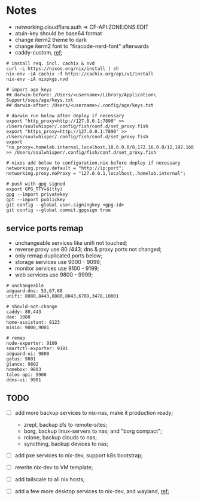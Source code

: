 # Notes

- networking.cloudflare.auth => CF-API:ZONE:DNS:EDIT
- atuin-key should be base64 format
- change iterm2 theme to dark
- change iterm2 font to "firacode-nerd-font" afterwards
- caddy-custom, [ref](https://github.com/Ramblurr/nixos-caddy);

```shell
# install req. incl. cachix & nvd
curl -L https://nixos.org/nix/install | sh
nix-env -iA cachix -f https://cachix.org/api/v1/install
nix-env -iA nixpkgs.nvd

# import age keys
## darwin-before: /Users/<username>/Library/Application\ Support/sops/age/keys.txt
## darwin-after: /Users/<username>/.config/age/keys.txt

# darwin run below after deploy if necessary
export "http_proxy=http://127.0.0.1:7890" >> /Users/soulwhisper/.config/fish/conf.d/set_proxy.fish
export "https_proxy=http://127.0.0.1:7890" >> /Users/soulwhisper/.config/fish/conf.d/set_proxy.fish
export "no_proxy=.homelab.internal,localhost,10.0.0.0/8,172.16.0.0/12,192.168.0.0/16" >> /Users/soulwhisper/.config/fish/conf.d/set_proxy.fish

# nixos add below to configuration.nix before deploy if necessary
networking.proxy.default = "http://ip:port";
networking.proxy.noProxy = "127.0.0.1,localhost,.homelab.internal";

# push with gpg signed
export GPG_TTY=$(tty)
gpg --import privatekey
gpt --import publickey
git config --global user.signingkey <gpg-id>
git config --global commit.gpgsign true
```

## service ports remap

- unchangeable services like unifi not touched;
- reverse proxy use 80 /443; dns & proxy ports not changed;
- only remap duplicated ports below;
- storage services use 9000 - 9099;
- monitor services use 9100 - 9199;
- web services use 9800 - 9999;

```shell
# unchangeable
adguard-dns: 53,67,68
unifi: 8080,8443,8880,8843,6789,3478,10001

# should-not-change
caddy: 80,443
dae: 1080
home-assistant: 8123
minio: 9000,9001

# remap
node-exporter: 9100
smartctl-exporter: 9101
adguard-ui: 9800
gatus: 9801
glance: 9802
homebox: 9803
talos-api: 9900
ddns-ui: 9901

```

## TODO
- [ ] add more backup services to nix-nas, make it production ready;
    - zrepl, backup zfs to remote-sites;
    - borg, backup linux-servers to nas; and "borg compact";
    - rclone, backup clouds to nas;
    - syncthing, backup devices to nas;

- [ ] add pxe services to nix-dev, support k8s bootstrap;
- [ ] rewrite nix-dev to VM template;
- [ ] add tailscale to all nix hosts;

- [ ] add a few more desktop services to nix-dev, and wayland, [ref](https://github.com/Ramblurr/nixcfg/blob/main/modules/default.nix);
